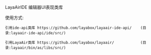 LayaAirIDE 编辑器UI表现类库

使用方式:
	
	引用ide-api类库 https://github.com/layabox/layaair-ide-api/    (目录:layaair-ide-api/ide/src/)
	
	引用LayaAir类库 https://github.com/layabox/layaair/            (目录:layaair/bin/as/libs/src/)